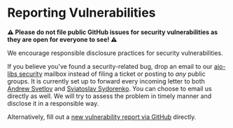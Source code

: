 # Reporting Vulnerabilities

**⚠️ Please do not file public GitHub issues for security
vulnerabilities as they are open for everyone to see! ⚠️**

We encourage responsible disclosure practices for security vulnerabilities.

If you believe you've found a security-related bug, drop an email to our
[aio-libs security] mailbox instead of filing a ticket or posting to _any_
public groups. It is currently set up to forward every incoming letter to
both [Andrew Svetlov] and [Sviatoslav Sydorenko]. You can choose to email
us directly as well. We will try to assess the problem in timely manner
and disclose it in a responsible way.

Alternatively, fill out a [new vulnerability report via GitHub] directly.

[new vulnerability report via GitHub]: advisories/new
[aio-libs security]:
mailto:"'%40aio-libs'%20security%20reports"%20<security@aio-libs.org>?subject=[Security%20issue%20report]%20[PROJECT_NAME]%20SHORT%20TITLE...&body=I%20am%20writing%20to%20inform%20you%20that%20PROJECT_NAME%20has%20a%20pottential%20vulnerability%20and%20here%20are%20extremely%20detailed%20steps%20of%20how%20to%20exploit%20this%20dangerous%20behavior:%0D%0A%0D%0A1.%0D%0A2.%0D%0A3.%0D%0A%0D%0A
[Andrew Svetlov]:
mailto:"Andrew%20'%40asvetlov'%20Svetlov"%20<andrew.svetlov+aio-libs-security@gmail.com>?subject=[Security%20issue%20report]%20[PROJECT_NAME]%20SHORT%20TITLE...&body=I%20am%20writing%20to%20inform%20you%20that%20PROJECT_NAME%20has%20a%20pottential%20vulnerability%20and%20here%20are%20extremely%20detailed%20steps%20of%20how%20to%20exploit%20this%20dangerous%20behavior:%0D%0A%0D%0A1.%0D%0A2.%0D%0A3.%0D%0A%0D%0A
[Sviatoslav Sydorenko]:
mailto:"Sviatoslav%20'%40webknjaz'%20Sydorenko"%20<wk+aio-libs-security@sydorenko.org.ua>?subject=[Security%20issue%20report]%20[PROJECT_NAME]%20SHORT%20TITLE...&body=I%20am%20writing%20to%20inform%20you%20that%20PROJECT_NAME%20has%20a%20pottential%20vulnerability%20and%20here%20are%20extremely%20detailed%20steps%20of%20how%20to%20exploit%20this%20dangerous%20behavior:%0D%0A%0D%0A1.%0D%0A2.%0D%0A3.%0D%0A%0D%0A

